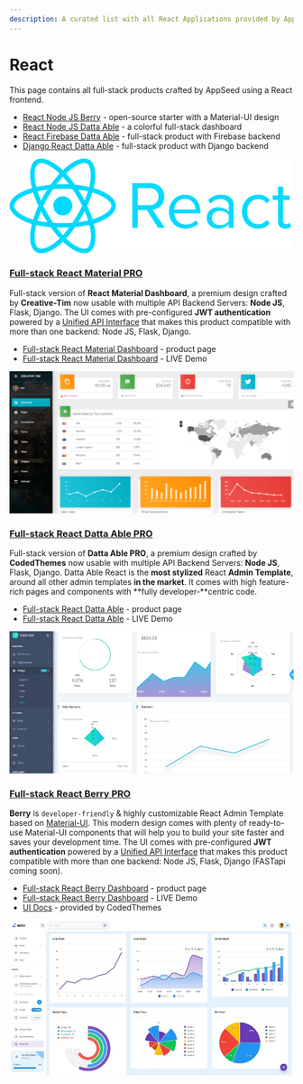 ```yaml
---
description: A curated list with all React Applications provided by AppSeed
---
```


# React

This page contains all full-stack products crafted by AppSeed using a React frontend.&#x20;

* [React Node JS Berry](node-js-berry-dashboard.md) - open-source starter with a Material-UI design
* [React Node JS Datta Able](node-js-datta-able.md) - a colorful full-stack dashboard
* [React Firebase Datta Able](firebase-datta-able.md) - full-stack product with Firebase backend
* [Django React Datta Able](django-datta-able.md) - full-stack product with Django backend

![React - A modern JS Library backed by Facebook](../../.gitbook/assets/icons-react-x500w.png)

###

### [Full-stack React Material PRO](../full-stack/react-material-dashboard.md)

Full-stack version of **React Material Dashboard**, a premium design crafted by **Creative-Tim** now usable with multiple API Backend Servers: **Node JS**, Flask, Django. The UI comes with pre-configured **JWT authentication** powered by a [Unified API Interface](../../boilerplate-code/api-server/api-unified-definition.md) that makes this product compatible with more than one backend: Node JS, Flask, Django.&#x20;

* [Full-stack React Material Dashboard](https://appseed.us/full-stack/react-material-dashboard) - product page
* [Full-stack React Material Dashboard](https://fullstack-react-material-dashboard.appseed-srv1.com) - LIVE Demo

![React Material PRO - Full-stack Version](../../.gitbook/assets/react-material-dashboard-screen.png)

###

### [Full-stack React Datta Able PRO](../full-stack/react-datta-able.md)

Full-stack version of **Datta Able PRO**, a premium design crafted by **CodedThemes** now usable with multiple API Backend Servers: **Node JS**, Flask, Django. Datta Able React is the **most stylized** React **Admin Template**, around all other admin templates **in the market**. It comes with high feature-rich pages and components with **fully developer-**centric code. &#x20;

* [Full-stack React Datta Able](https://appseed.us/full-stack/react-datta-able) - product page
* [Full-stack React Datta Able](https://fullstack-react-datta-able.appseed-srv1.com) - LIVE Demo

![React Datta Able PRO - Full-stack version](<../../.gitbook/assets/react-firebase-datta-able-pro-screen-xs (2) (1).jpg>)

###

### [Full-stack React Berry PRO](../full-stack/react-berry-dashboard.md)

**Berry** is `developer-friendly` & highly customizable React Admin Template based on [Material-UI](http://material-ui.com).  This modern design comes with plenty of ready-to-use Material-UI components that will help you to build your site faster and saves your development time. The UI comes with pre-configured **JWT authentication** powered by a [Unified API Interface](../../boilerplate-code/api-server/api-unified-definition.md) that makes this product compatible with more than one backend: Node JS, Flask, Django (FASTapi coming soon). &#x20;

* [Full-stack React Berry Dashboard](https://appseed.us/full-stack/react-berry-dashboard) - product page
* [Full-stack React Berry Dashboard](https://fullstack-react-berry-dashboard.appseed-srv1.com) - LIVE Demo
* [UI Docs](https://codedthemes.gitbook.io/berry/) - provided by CodedThemes

![React Berry PRO - Full-stack Version](../../.gitbook/assets/fullstack-berry-dashboard-charts-xs.jpg)

